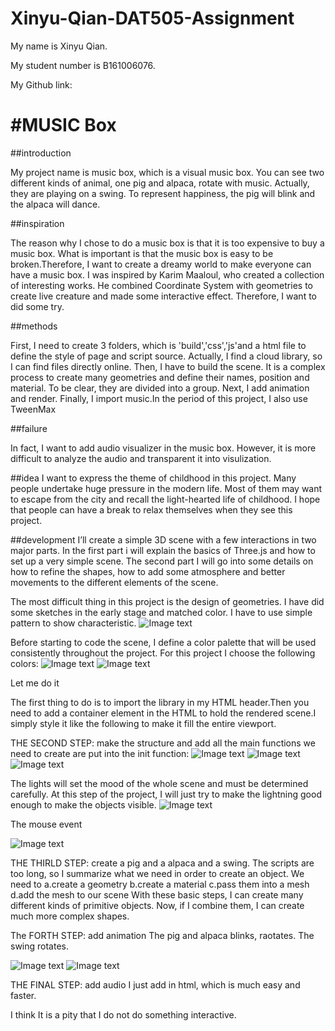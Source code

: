 # Xinyu-Qian-DAT505-Assignment

My name is Xinyu Qian.

My student number is B161006076.

My Github link:

#MUSIC Box
========
##introduction

My project name is music box, which is a visual music box. You can see two different kinds of animal, one pig and alpaca, rotate with music. Actually, they are playing on a swing. To represent  happiness, the pig will blink and the alpaca will dance.

##inspiration

The reason why I chose to do a music box is that it is too expensive to buy a music box. What is important is that the music box is easy to be broken.Therefore, I want to create a dreamy world to make everyone can have a music box.
I was inspired by Karim Maaloul, who created a collection of interesting works. He combined Coordinate System with geometries to create live creature and made some interactive effect. Therefore, I want to did some try.

##methods

First, I need to create 3 folders, which is 'build','css','js'and a html file to define the style of page and script source. Actually, I find a cloud library, so I can find files directly online. Then, I have to  build the scene. It is a complex process to create many geometries and define their names, position and material. To be clear, they are divided into a group. Next, I add animation and render. Finally, I import music.In the period of this project, I also use TweenMax

##failure

In fact, I want to add audio visualizer in the music box. However, it is more difficult to analyze the audio and transparent it into visulization.

##idea
I want to express the theme of childhood in this project. Many people undertake huge pressure in the modern life. Most of them may want to escape from the city and recall the light-hearted life of childhood. I hope that people can have a break to relax themselves when they see this project.

##development
 I’ll create a simple 3D scene with a few interactions in two major parts. In the first part i will explain the basics of Three.js and how to set up a very simple scene. The second part I will go into some details on how to refine the shapes, how to add some atmosphere and better movements to the different elements of the scene.

The most difficult thing in this project is the design of geometries. I have did some sketches in the early stage and matched color. I have to use simple pattern to show characteristic.
![Image text](https://raw.githubusercontent.com/980604/DAT505-Code/master/Xinyu-Qian-DAT505-Assignment/image/animal.jpg)

Before starting to code the scene, I  define a color palette that will be used consistently throughout the project. For this project I choose the following colors:
![Image text](https://raw.githubusercontent.com/980604/DAT505-Code/master/Xinyu-Qian-DAT505-Assignment/image/color1.jpg)
![Image text](https://raw.githubusercontent.com/980604/DAT505-Code/master/Xinyu-Qian-DAT505-Assignment/image/color2.jpg)

Let me do it

 The first thing to do is to import the library in my HTML header.Then you need to add a container element in the HTML to hold the rendered scene.I simply style it like the following to make it fill the entire viewport.

THE SECOND STEP: make the structure and add all the main functions we need to create are put into the init function:
![Image text](https://raw.githubusercontent.com/980604/DAT505-Code/master/Xinyu-Qian-DAT505-Assignment/image/1.jpg)
![Image text](https://raw.githubusercontent.com/980604/DAT505-Code/master/Xinyu-Qian-DAT505-Assignment/image/2.jpg)
![Image text](https://raw.githubusercontent.com/980604/DAT505-Code/master/Xinyu-Qian-DAT505-Assignment/image/3.jpg)

The lights will set the mood of the whole scene and must be determined carefully. At this step of the project, I will just try to make the lightning good enough to make the objects visible.
![Image text](https://raw.githubusercontent.com/980604/DAT505-Code/master/Xinyu-Qian-DAT505-Assignment/image/lights.jpg)

The mouse event

![Image text](https://raw.githubusercontent.com/980604/DAT505-Code/master/Xinyu-Qian-DAT505-Assignment/image/mouseevent.jpg)

THE THIRLD STEP: create a pig and a alpaca and a swing.
 The scripts are too long, so I summarize what we need in order to create an object. We need to
a.create a geometry
b.create a material
c.pass them into a mesh
d.add the mesh to our scene
With these basic steps, I can create many different kinds of primitive objects. Now, if I combine them, I can create much more complex shapes.

The FORTH STEP: add animation
The pig and alpaca blinks, raotates.
The swing rotates.

![Image text](https://raw.githubusercontent.com/980604/DAT505-Code/master/Xinyu-Qian-DAT505-Assignment/image/blink.jpg)
![Image text](https://raw.githubusercontent.com/980604/DAT505-Code/master/Xinyu-Qian-DAT505-Assignment/image/animation.jpg)

THE FINAL STEP: add audio
I just add in html, which is much easy and faster.

I think It is a pity that I do not do something interactive.
